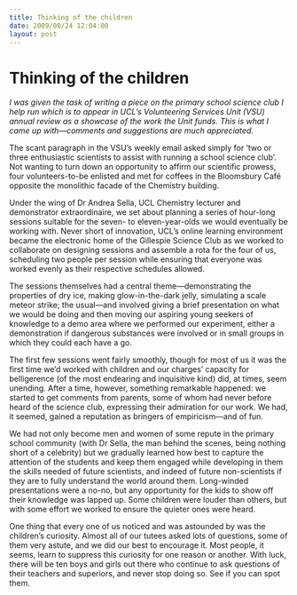 ```yaml
---
title: Thinking of the children
date: 2009/08/24 12:04:00
layout: post
---
```

# Thinking of the children

_I was given the task of writing a piece on the primary school science club I help run which is to appear in UCL’s Volunteering Services Unit (VSU) annual review as a showcase of the work the Unit funds. This is what I came up with—comments and suggestions are much appreciated._

The scant paragraph in the VSU’s weekly email asked simply for ‘two or three enthusiastic scientists to assist with running a school science club’. Not wanting to turn down an opportunity to affirm our scientific prowess, four volunteers-to-be enlisted and met for coffees in the Bloomsbury Café opposite the monolithic facade of the Chemistry building.

Under the wing of Dr Andrea Sella, UCL Chemistry lecturer and demonstrator extraordinaire, we set about planning a series of hour-long sessions suitable for the seven- to eleven-year-olds we would eventually be working with. Never short of innovation, UCL’s online learning environment became the electronic home of the Gillespie Science Club as we worked to collaborate on designing sessions and assemble a rota for the four of us, scheduling two people per session while ensuring that everyone was worked evenly as their respective schedules allowed.

The sessions themselves had a central theme—demonstrating the properties of dry ice, making glow-in-the-dark jelly, simulating a scale meteor strike; the usual—and involved giving a brief presentation on what we would be doing and then moving our aspiring young seekers of knowledge to a demo area where we performed our experiment, either a demonstration if dangerous substances were involved or in small groups in which they could each have a go.

The first few sessions went fairly smoothly, though for most of us it was the first time we’d worked with children and our charges’ capacity for belligerence (of the most endearing and inquisitive kind) did, at times, seem unending. After a time, however, something remarkable happened: we started to get comments from parents, some of whom had never before heard of the science club, expressing their admiration for our work. We had, it seemed, gained a reputation as bringers of empiricism—and of fun.

We had not only become men and women of some repute in the primary school community (with Dr Sella, the man behind the scenes, being nothing short of a celebrity) but we gradually learned how best to capture the attention of the students and keep them engaged while developing in them the skills needed of future scientists, and indeed of future non-scientists if they are to fully understand the world around them. Long-winded presentations were a no-no, but any opportunity for the kids to show off their knowledge was lapped up. Some children were louder than others, but with some effort we worked to ensure the quieter ones were heard.

One thing that every one of us noticed and was astounded by was the children’s curiosity. Almost all of our tutees asked lots of questions, some of them very astute, and we did our best to encourage it. Most people, it seems, learn to suppress this curiosity for one reason or another. With luck, there will be ten boys and girls out there who continue to ask questions of their teachers and superiors, and never stop doing so. See if you can spot them.
